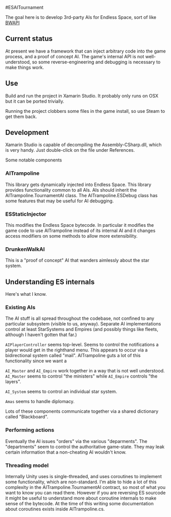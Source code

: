 #ESAITournament

The goal here is to develop 3rd-party AIs for Endless Space, sort of like [BWAPI](https://code.google.com/p/bwapi/)

## Current status

At present we have a framework that can inject arbitrary code into the game process, and a proof of concept AI.  The game's internal API is not well-understood, so some reverse-engineering and debugging is necessary to make things work.

## Use

Build and run the project in Xamarin Studio.  It probably only runs on OSX but it can be ported trivially.

Running the project clobbers some files in the game install, so use Steam to get them back.

## Development

Xamarin Studio is capable of decompiling the Assembly-CSharp.dll, which is very handy.  Just double-click on the file under References.

Some notable components

### AITrampoline

This library gets dynamically injected into Endless Space.  This library provides functionality common to all AIs.  AIs should inherit the AITrampoline.TournamentAI class.  The AITrampoline.ESDebug class has some features that may be useful for AI debugging.

### ESStaticInjector

This modifies the Endless Space bytecode.  In particular it modifies the game code to use AITrampoline instead of its internal AI and it changes access modifiers on some methods to allow more extensibility.

### DrunkenWalkAI

This is a "proof of concept" AI that wanders aimlessly about the star system.

## Understanding ES internals

Here's what I know.

### Existing AIs

The AI stuff is all spread throughout the codebase, not confined to any particular subsystem (visible to us, anyway).  Separate AI implementations control at least StarSystems and Empires (and possibly things like fleets, although I haven't gotten that far.)

`AIPlayerController` seems top-level.  Seems to control the notifications a player would get in the righthand menu.  This appears to occur via a bidirectional system called "mail".  AITrampoline guts a lot of this functionality since we want a 

`AI_Master` and `AI_Empire` work together in a way that is not well understood.  `AI_Master` seems to control "the ministers" while `AI_Empire` controls "the layers".

`AI_System` seems to control an individual star system.

`Amas` seems to handle diplomacy.

Lots of these components communicate together via a shared dictionary called "Blackboard".

### Performing actions

Eventually the AI issues "orders" via the various "deparments".  The "departments" seem to control the authoritative game-state.  They may leak certain information that a non-cheating AI wouldn't know.

### Threading model

Internally Unity uses is single-threaded, and uses coroutines to implement some functionality, which are non-standard.  I'm able to hide a lot of this complexity in the AITrampoline.TournamentAI contract, so most of what you want to know you can read there.  However if you are reversing ES sourcode it might be useful to understand more about coroutine internals to make sense of the bytecode.  At the time of this writing some documentation about coroutines exists inside AITrampoline.cs.


